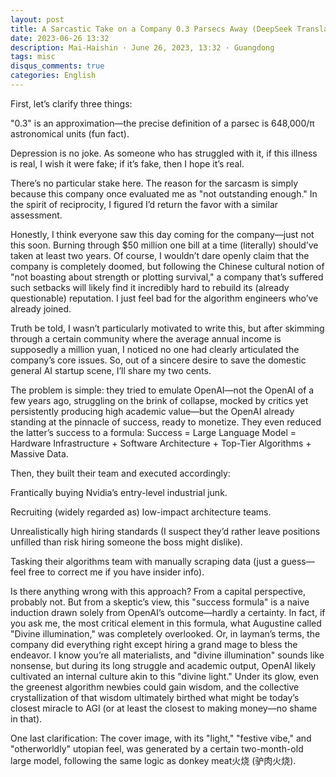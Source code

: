 ```yaml
---
layout: post
title: A Sarcastic Take on a Company 0.3 Parsecs Away (DeepSeek Translated Version)
date: 2023-06-26 13:32
description: Mai-Haishin · June 26, 2023, 13:32 · Guangdong
tags: misc
disqus_comments: true
categories: English
---
```


First, let’s clarify three things:

"0.3" is an approximation—the precise definition of a parsec is 648,000/π astronomical units (fun fact).

Depression is no joke. As someone who has struggled with it, if this illness is real, I wish it were fake; if it’s fake, then I hope it’s real.

There’s no particular stake here. The reason for the sarcasm is simply because this company once evaluated me as "not outstanding enough." In the spirit of reciprocity, I figured I’d return the favor with a similar assessment.

Honestly, I think everyone saw this day coming for the company—just not this soon. Burning through $50 million one bill at a time (literally) should’ve taken at least two years. Of course, I wouldn’t dare openly claim that the company is completely doomed, but following the Chinese cultural notion of "not boasting about strength or plotting survival," a company that’s suffered such setbacks will likely find it incredibly hard to rebuild its (already questionable) reputation. I just feel bad for the algorithm engineers who’ve already joined.

Truth be told, I wasn’t particularly motivated to write this, but after skimming through a certain community where the average annual income is supposedly a million yuan, I noticed no one had clearly articulated the company’s core issues. So, out of a sincere desire to save the domestic general AI startup scene, I’ll share my two cents.

The problem is simple: they tried to emulate OpenAI—not the OpenAI of a few years ago, struggling on the brink of collapse, mocked by critics yet persistently producing high academic value—but the OpenAI already standing at the pinnacle of success, ready to monetize. They even reduced the latter’s success to a formula:
Success = Large Language Model = Hardware Infrastructure + Software Architecture + Top-Tier Algorithms + Massive Data.

Then, they built their team and executed accordingly:

Frantically buying Nvidia’s entry-level industrial junk.

Recruiting (widely regarded as) low-impact architecture teams.

Unrealistically high hiring standards (I suspect they’d rather leave positions unfilled than risk hiring someone the boss might dislike).

Tasking their algorithms team with manually scraping data (just a guess—feel free to correct me if you have insider info).

Is there anything wrong with this approach? From a capital perspective, probably not. But from a skeptic’s view, this "success formula" is a naive induction drawn solely from OpenAI’s outcome—hardly a certainty. In fact, if you ask me, the most critical element in this formula, what Augustine called "Divine illumination," was completely overlooked. Or, in layman’s terms, the company did everything right except hiring a grand mage to bless the endeavor. I know you’re all materialists, and "divine illumination" sounds like nonsense, but during its long struggle and academic output, OpenAI likely cultivated an internal culture akin to this "divine light." Under its glow, even the greenest algorithm newbies could gain wisdom, and the collective crystallization of that wisdom ultimately birthed what might be today’s closest miracle to AGI (or at least the closest to making money—no shame in that).

One last clarification: The cover image, with its "light," "festive vibe," and "otherworldly" utopian feel, was generated by a certain two-month-old large model, following the same logic as donkey meat火烧 (驴肉火烧).